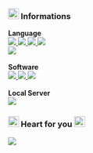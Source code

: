 ### <a href="https://github.com/newlynameds" target="_blank"><img src="https://github.com/newlynameds/newlynameds/blob/master/images/rainbow.star.gif?raw=true" width="22px"></a> Informations
**Language** <br>
<a href="https://fr.wikipedia.org/wiki/HTML5" target="_blank">
  <img src="https://shields.io/badge/HTML-5-orange?logo=brave&style=flat">
</a> 
<a href="https://fr.wikipedia.org/wiki/JavaScript" target="_blank">
  <img src="https://shields.io/badge/JavaScript-11-yellow?logo=brave&style=flat">
</a> 
<a href="https://fr.wikipedia.org/wiki/Feuilles_de_style_en_cascade" target="_blank">
  <img src="https://shields.io/badge/CSS-Web-blue?logo=brave&style=flat">
</a> 
<a href="https://fr.wikipedia.org/wiki/PHP" target="_blank">
  <img src="https://shields.io/badge/PHP-8.0.2-blueviolet?logo=brave&style=flat">
</a> 
<br>
<a href="https://fr.wikipedia.org/wiki/Node.js" target="_blank">
  <img src="https://shields.io/badge/Node.js-15.9.0-success?logo=brave&style=flat">
</a>
<br><br>
**Software** <br>
<a href="https://fr.wikipedia.org/wiki/Adobe_Photoshop" target="_blank">
  <img src="https://shields.io/badge/Photoshop-2021-blue?logo=Windows&style=flat">
</a> 
<a href="https://fr.wikipedia.org/wiki/Adobe_After_Effects" target="_blank">
  <img src="https://shields.io/badge/After%20Effects-2020-blueviolet?logo=Windows&style=flat">
</a> 
<a href="https://fr.wikipedia.org/wiki/Sublime_Text" target="_blank">
  <img src="https://shields.io/badge/Sublime%20Text-3-orange?logo=Windows&style=flat">
</a> 
<br><br>
**Local Server** <br>
<a href="https://fr.wikipedia.org/wiki/WampServer" target="_blank">
  <img src="https://shields.io/badge/WampServer-3.2.3-blueviolet?logo=Windows&style=flat">
</a> 
### <a href="https://github.com/newlynameds" target="_blank"><img src="https://github.com/newlynameds/newlynameds/blob/master/images/crystal.green.png?raw=true" width="22px"></a> Heart for you <a href="https://github.com/newlynameds" target="_blank"><img src="https://github.com/newlynameds/newlynameds/blob/master/images/crystal.red.png?raw=true" width="22px"></a>
<a href="https://allmylinks.com/newly" target="_blank"><img src="https://discord.c99.nl/widget/theme-2/637228770541043733.png"></a>
